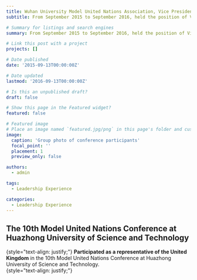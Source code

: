 ```yaml
---
title: Wuhan University Model United Nations Association, Vice President
subtitle: From September 2015 to September 2016, held the position of Vice President in the Wuhan University Model United Nations Association, Wuhan University, for one year.

# Summary for listings and search engines
summary: From September 2015 to September 2016, held the position of Vice President in the Wuhan University Model United Nations Association, Wuhan University, for one year.

# Link this post with a project
projects: []

# Date published
date: '2015-09-13T00:00:00Z'

# Date updated
lastmod: '2016-09-13T00:00:00Z'

# Is this an unpublished draft?
draft: false

# Show this page in the Featured widget?
featured: false

# Featured image
# Place an image named `featured.jpg/png` in this page's folder and customize its options here.
image:
  caption: 'Group photo of conference participants'
  focal_point: ''
  placement: 1
  preview_only: false

authors:
  - admin

tags:
  - Leadership Experience

categories:
  - Leadership Experience
---
```


## The 10th Model United Nations Conference at Huazhong University of Science and Technology  
{style="text-align: justify;"}
**Participated as a representative of the United Kingdom** in the 10th Model United Nations Conference at Huazhong University of Science and Technology.  
{style="text-align: justify;"}
